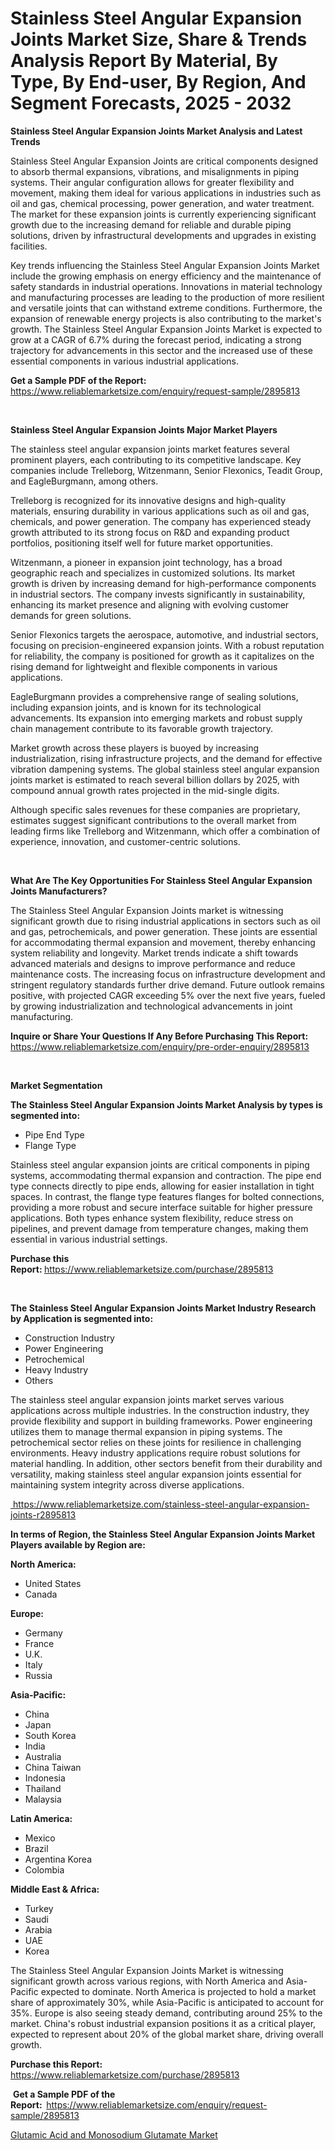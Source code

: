 <p><h1>Stainless Steel Angular Expansion Joints Market Size, Share & Trends Analysis Report By Material, By Type, By End-user, By Region, And Segment Forecasts, 2025 - 2032</h1></p><p><strong>Stainless Steel Angular Expansion Joints Market Analysis and Latest Trends</strong></p>
<p><p>Stainless Steel Angular Expansion Joints are critical components designed to absorb thermal expansions, vibrations, and misalignments in piping systems. Their angular configuration allows for greater flexibility and movement, making them ideal for various applications in industries such as oil and gas, chemical processing, power generation, and water treatment. The market for these expansion joints is currently experiencing significant growth due to the increasing demand for reliable and durable piping solutions, driven by infrastructural developments and upgrades in existing facilities.</p><p>Key trends influencing the Stainless Steel Angular Expansion Joints Market include the growing emphasis on energy efficiency and the maintenance of safety standards in industrial operations. Innovations in material technology and manufacturing processes are leading to the production of more resilient and versatile joints that can withstand extreme conditions. Furthermore, the expansion of renewable energy projects is also contributing to the market's growth. The Stainless Steel Angular Expansion Joints Market is expected to grow at a CAGR of 6.7% during the forecast period, indicating a strong trajectory for advancements in this sector and the increased use of these essential components in various industrial applications.</p></p>
<p><strong>Get a Sample PDF of the Report:&nbsp;</strong> <a href="https://www.reliablemarketsize.com/enquiry/request-sample/2895813?utm_campaign=3525&utm_medium=2&utm_source=Github&utm_content=ia&utm_term=15032025&utm_id=stainless-steel-angular-expansion-joints">https://www.reliablemarketsize.com/enquiry/request-sample/2895813</a></p>
<p>&nbsp;</p>
<p><strong>Stainless Steel Angular Expansion Joints Major Market Players</strong></p>
<p><p>The stainless steel angular expansion joints market features several prominent players, each contributing to its competitive landscape. Key companies include Trelleborg, Witzenmann, Senior Flexonics, Teadit Group, and EagleBurgmann, among others.</p><p>Trelleborg is recognized for its innovative designs and high-quality materials, ensuring durability in various applications such as oil and gas, chemicals, and power generation. The company has experienced steady growth attributed to its strong focus on R&D and expanding product portfolios, positioning itself well for future market opportunities.</p><p>Witzenmann, a pioneer in expansion joint technology, has a broad geographic reach and specializes in customized solutions. Its market growth is driven by increasing demand for high-performance components in industrial sectors. The company invests significantly in sustainability, enhancing its market presence and aligning with evolving customer demands for green solutions.</p><p>Senior Flexonics targets the aerospace, automotive, and industrial sectors, focusing on precision-engineered expansion joints. With a robust reputation for reliability, the company is positioned for growth as it capitalizes on the rising demand for lightweight and flexible components in various applications.</p><p>EagleBurgmann provides a comprehensive range of sealing solutions, including expansion joints, and is known for its technological advancements. Its expansion into emerging markets and robust supply chain management contribute to its favorable growth trajectory.</p><p>Market growth across these players is buoyed by increasing industrialization, rising infrastructure projects, and the demand for effective vibration dampening systems. The global stainless steel angular expansion joints market is estimated to reach several billion dollars by 2025, with compound annual growth rates projected in the mid-single digits. </p><p>Although specific sales revenues for these companies are proprietary, estimates suggest significant contributions to the overall market from leading firms like Trelleborg and Witzenmann, which offer a combination of experience, innovation, and customer-centric solutions.</p></p>
<p>&nbsp;</p>
<p><strong>What Are The Key Opportunities For Stainless Steel Angular Expansion Joints Manufacturers?</strong></p>
<p><p>The Stainless Steel Angular Expansion Joints market is witnessing significant growth due to rising industrial applications in sectors such as oil and gas, petrochemicals, and power generation. These joints are essential for accommodating thermal expansion and movement, thereby enhancing system reliability and longevity. Market trends indicate a shift towards advanced materials and designs to improve performance and reduce maintenance costs. The increasing focus on infrastructure development and stringent regulatory standards further drive demand. Future outlook remains positive, with projected CAGR exceeding 5% over the next five years, fueled by growing industrialization and technological advancements in joint manufacturing.</p></p>
<p><strong>Inquire or Share Your Questions If Any Before Purchasing This Report:</strong> <a href="https://www.reliablemarketsize.com/enquiry/pre-order-enquiry/2895813?utm_campaign=3525&utm_medium=2&utm_source=Github&utm_content=ia&utm_term=15032025&utm_id=stainless-steel-angular-expansion-joints">https://www.reliablemarketsize.com/enquiry/pre-order-enquiry/2895813</a></p>
<p>&nbsp;</p>
<p><strong>Market Segmentation</strong></p>
<p><strong>The Stainless Steel Angular Expansion Joints Market Analysis by types is segmented into:</strong></p>
<p><ul><li>Pipe End Type</li><li>Flange Type</li></ul></p>
<p><p>Stainless steel angular expansion joints are critical components in piping systems, accommodating thermal expansion and contraction. The pipe end type connects directly to pipe ends, allowing for easier installation in tight spaces. In contrast, the flange type features flanges for bolted connections, providing a more robust and secure interface suitable for higher pressure applications. Both types enhance system flexibility, reduce stress on pipelines, and prevent damage from temperature changes, making them essential in various industrial settings.</p></p>
<p><strong>Purchase this Report:&nbsp;</strong><a href="https://www.reliablemarketsize.com/purchase/2895813?utm_campaign=3525&utm_medium=2&utm_source=Github&utm_content=ia&utm_term=15032025&utm_id=stainless-steel-angular-expansion-joints">https://www.reliablemarketsize.com/purchase/2895813</a></p>
<p>&nbsp;</p>
<p><strong>The Stainless Steel Angular Expansion Joints Market Industry Research by Application is segmented into:</strong></p>
<p><ul><li>Construction Industry</li><li>Power Engineering</li><li>Petrochemical</li><li>Heavy Industry</li><li>Others</li></ul></p>
<p><p>The stainless steel angular expansion joints market serves various applications across multiple industries. In the construction industry, they provide flexibility and support in building frameworks. Power engineering utilizes them to manage thermal expansion in piping systems. The petrochemical sector relies on these joints for resilience in challenging environments. Heavy industry applications require robust solutions for material handling. In addition, other sectors benefit from their durability and versatility, making stainless steel angular expansion joints essential for maintaining system integrity across diverse applications.</p></p>
<p><a href="https://www.reliablemarketsize.com/stainless-steel-angular-expansion-joints-r2895813?utm_campaign=3525&utm_medium=2&utm_source=Github&utm_content=ia&utm_term=15032025&utm_id=stainless-steel-angular-expansion-joints">&nbsp;https://www.reliablemarketsize.com/stainless-steel-angular-expansion-joints-r2895813</a></p>
<p><strong>In terms of Region, the Stainless Steel Angular Expansion Joints Market Players available by Region are:</strong></p>
<p>
    <p> <strong> North America: </strong>
        <ul>
            <li>United States</li>
            <li>Canada</li>
        </ul>
        </p> 
    <p> <strong> Europe: </strong>
        <ul>
            <li>Germany</li>
            <li>France</li>
            <li>U.K.</li>
            <li>Italy</li>
            <li>Russia</li>
        </ul>
        </p> 
    <p> <strong> Asia-Pacific: </strong>
        <ul>
            <li>China</li>
            <li>Japan</li>
            <li>South Korea</li>
            <li>India</li>
            <li>Australia</li>
            <li>China Taiwan</li>
            <li>Indonesia</li>
            <li>Thailand</li>
            <li>Malaysia</li>
        </ul>
        </p> 
    <p> <strong> Latin America: </strong>
        <ul>
            <li>Mexico</li>
            <li>Brazil</li>
            <li>Argentina Korea</li>
            <li>Colombia</li>
        </ul>
        </p> 
    <p> <strong> Middle East & Africa: </strong>
        <ul>
            <li>Turkey</li>
            <li>Saudi</li>
            <li>Arabia</li>
            <li>UAE</li>
            <li>Korea</li>
        </ul>
    </p>
    </p>
<p><p>The Stainless Steel Angular Expansion Joints Market is witnessing significant growth across various regions, with North America and Asia-Pacific expected to dominate. North America is projected to hold a market share of approximately 30%, while Asia-Pacific is anticipated to account for 35%. Europe is also seeing steady demand, contributing around 25% to the market. China's robust industrial expansion positions it as a critical player, expected to represent about 20% of the global market share, driving overall growth.</p></p>
<p><strong>Purchase this Report: </strong><a href="https://www.reliablemarketsize.com/purchase/2895813?utm_campaign=3525&utm_medium=2&utm_source=Github&utm_content=ia&utm_term=15032025&utm_id=stainless-steel-angular-expansion-joints">https://www.reliablemarketsize.com/purchase/2895813</a></p>
<p>&nbsp;<strong>Get a Sample PDF of the Report:&nbsp;&nbsp;</strong><a href="https://www.reliablemarketsize.com/enquiry/request-sample/2895813?utm_campaign=3525&utm_medium=2&utm_source=Github&utm_content=ia&utm_term=15032025&utm_id=stainless-steel-angular-expansion-joints">https://www.reliablemarketsize.com/enquiry/request-sample/2895813</a></p>
<p><strong></strong></p>
<p><p><a href="https://github.com/chaiszepkadk/Market-Research-Report-List-1/blob/main/glutamic-acid-and-monosodium-glutamate-market.md?utm_campaign=3525&utm_medium=2&utm_source=Github&utm_content=ia&utm_term=15032025&utm_id=stainless-steel-angular-expansion-joints">Glutamic Acid and Monosodium Glutamate Market</a></p></p>